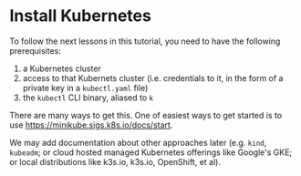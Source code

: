# Install Kubernetes

To follow the next lessons in this tutorial, you need to have the following prerequisites:

1. a Kubernetes cluster
1. access to that Kubernets cluster (i.e. credentials to it, in the form of a private key in a `kubectl.yaml` file)
1. the `kubectl` CLI binary, aliased to `k`

There are many ways to get this. One of easiest ways to get started is to use https://minikube.sigs.k8s.io/docs/start.

We may add documentation about other approaches later (e.g. `kind`, `kubeadm`; or cloud hosted managed Kubernetes offerings like Google's GKE; or local distributions like k3s.io, k3s.io, OpenShift, et al).
